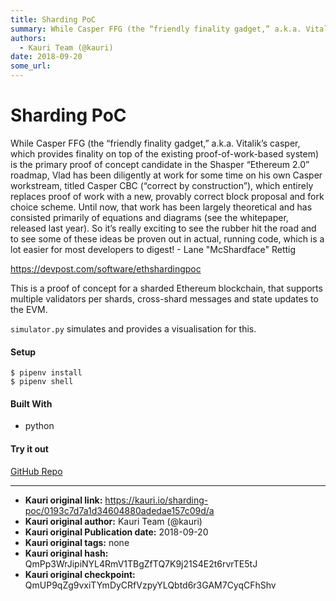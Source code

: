 ```yaml
---
title: Sharding PoC
summary: While Casper FFG (the “friendly finality gadget,” a.k.a. Vitalik’s casper, which provides finality on top of the existing proof-of-work-based system) is the primary proof of concept candidate in the Shasper “Ethereum 2.0” roadmap, Vlad has been diligently at work for some time on his own Casper workstream, titled Casper CBC (“correct by construction”), which entirely replaces proof of work with a new, provably correct block proposal and fork choice scheme. Until now, that work has been largely t
authors:
  - Kauri Team (@kauri)
date: 2018-09-20
some_url: 
---
```


# Sharding PoC


While Casper FFG (the “friendly finality gadget,” a.k.a. Vitalik’s casper, which provides finality on top of the existing proof-of-work-based system) is the primary proof of concept candidate in the Shasper “Ethereum 2.0” roadmap, Vlad has been diligently at work for some time on his own Casper workstream, titled Casper CBC (“correct by construction”), which entirely replaces proof of work with a new, provably correct block proposal and fork choice scheme. Until now, that work has been largely theoretical and has consisted primarily of equations and diagrams (see the whitepaper, released last year). So it’s really exciting to see the rubber hit the road and to see some of these ideas be proven out in actual, running code, which is a lot easier for most developers to digest! - Lane "McShardface" Rettig

https://devpost.com/software/ethshardingpoc

This is a proof of concept for a sharded Ethereum blockchain, that supports multiple validators per shards, cross-shard messages and state updates to the EVM.

`simulator.py` simulates and provides a visualisation for this.

#### Setup
```
$ pipenv install
$ pipenv shell
```

#### Built With

- python

#### Try it out
 [GitHub Repo](https://github.com/smarx/ethshardingpoc)


---

- **Kauri original link:** https://kauri.io/sharding-poc/0193c7d7a1d34604880adedae157c09d/a
- **Kauri original author:** Kauri Team (@kauri)
- **Kauri original Publication date:** 2018-09-20
- **Kauri original tags:** none
- **Kauri original hash:** QmPp3WrJipiNYL4RmV1TBgZfTQ7K9j21S4E2t6rvrTE5tJ
- **Kauri original checkpoint:** QmUP9qZg9vxiTYmDyCRfVzpyYLQbtd6r3GAM7CyqCFhShv



